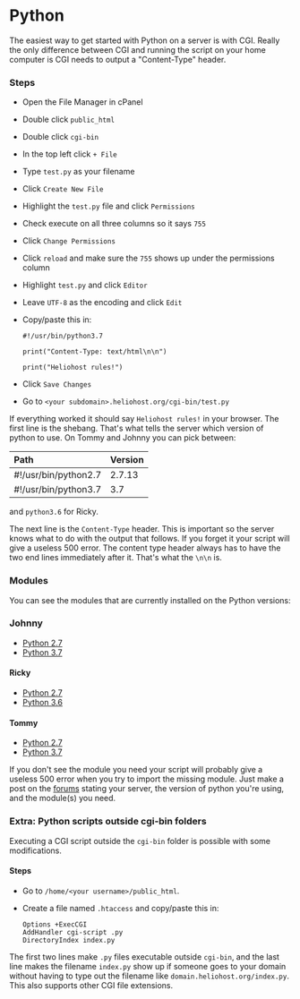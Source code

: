 # Python

The easiest way to get started with Python on a server is with CGI. Really the only difference between CGI and running the script on your home computer is CGI needs to output a "Content-Type" header.

### Steps

* Open the File Manager in cPanel
* Double click `public_html`
* Double click `cgi-bin`
* In the top left click `+ File`
* Type `test.py` as your filename
* Click `Create New File`
* Highlight the `test.py` file and click `Permissions`
* Check execute on all three columns so it says `755`
* Click `Change Permissions`
* Click `reload` and make sure the `755` shows up under the permissions column
* Highlight `test.py` and click `Editor`
* Leave `UTF-8` as the encoding and click `Edit`
* Copy/paste this in:

  ```text
  #!/usr/bin/python3.7

  print("Content-Type: text/html\n\n")

  print("Heliohost rules!")
  ```

* Click `Save Changes`
* Go to `<your subdomain>.heliohost.org/cgi-bin/test.py`

If everything worked it should say `Heliohost rules!` in your browser. The first line is the shebang. That's what tells the server which version of python to use. On Tommy and Johnny you can pick between:

| Path | Version |
| :--- | :--- |
| \#!/usr/bin/python2.7 | 2.7.13 |
| \#!/usr/bin/python3.7 | 3.7 |

and `python3.6` for Ricky.

The next line is the `Content-Type` header. This is important so the server knows what to do with the output that follows. If you forget it your script will give a useless 500 error. The content type header always has to have the two end lines immediately after it. That's what the `\n\n` is.

### Modules

You can see the modules that are currently installed on the Python versions: 

### Johnny

* [Python 2.7](https://krydos2.heliohost.org/cgi-bin/modules27.py)
* [Python 3.7](https://krydos2.heliohost.org/cgi-bin/modules37.py)

#### Ricky

* [Python 2.7](https://krydos1.heliohost.org/cgi-bin/modules27.py)
* [Python 3.6](https://krydos1.heliohost.org/cgi-bin/modules36.py)

#### Tommy

* [Python 2.7](https://krydos.heliohost.org/cgi-bin/modules27.py)
* [Python 3.7](https://krydos.heliohost.org/cgi-bin/modules37.py)

If you don't see the module you need your script will probably give a useless 500 error when you try to import the missing module. Just make a post on the [forums](https://www.helionet.org/index/forum/45-customer-service/) stating your server, the version of python you're using, and the module\(s\) you need.  
  
### Extra: Python scripts outside cgi-bin folders

Executing a CGI script outside the `cgi-bin` folder is possible with some modifications.

#### Steps

* Go to `/home/<your username>/public_html`.
* Create a file named `.htaccess` and copy/paste this in:

  ```
  Options +ExecCGI
  AddHandler cgi-script .py
  DirectoryIndex index.py
  ```

The first two lines make `.py` files executable outside `cgi-bin`, and the last line makes the filename `index.py` show up if someone goes to your domain without having to type out the filename like `domain.heliohost.org/index.py`. This also supports other CGI file extensions.

